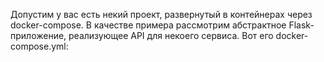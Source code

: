 Допустим у вас есть некий проект, развернутый в контейнерах через docker-compose.
В качестве примера рассмотрим абстрактное Flask-приложение, реализующее API для некоего сервиса.
Вот его docker-compose.yml:
